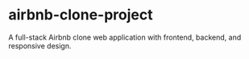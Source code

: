 # airbnb-clone-project
A full-stack Airbnb clone web application with frontend, backend, and responsive design.
